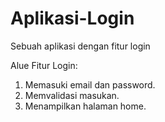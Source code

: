 # Aplikasi-Login
Sebuah aplikasi dengan fitur login

Alue Fitur Login:
1. Memasuki email dan password.
2. Memvalidasi masukan.
3. Menampilkan halaman home.
